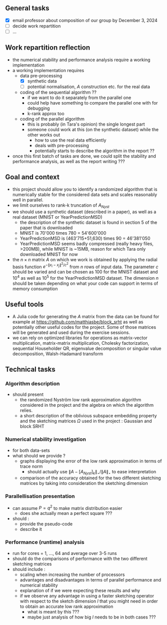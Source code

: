 ## General tasks
- [x] email professor about composition of our group by December 3, 2024
- [ ] decide work repartition 
- [ ] ...

## Work repartition reflection
* the numerical stability and performance analysis require a working implementation
* a working implementation requires
  * data pre-processing
    * [x] synthetic data 
    * [ ] potential normalisation, $A$ construction etc. for the real data 
  * coding of the sequential algorithm ??
    * if we want to do it separately from the parallel one
    * could help have something to compare the parallel one with for debugging
    * k-rank approx too 
  * coding of the parallel algorithm 
    * this is probably (in Tara's opinion) the single longest part 
    * someone could work at this (on the synthetic dataset) while the other works out 
      * how to use the real data efficiently 
      * deals with pre-processing 
      * potentially starts to describe the algorithm in the report ??   
* once this first batch of tasks are done, we could split the stability and performance analysis, as well as the report writing ??? 

## Goal and context 
* this  project should allow you to identify a randomized algorithm that is numerically stable for the considered data sets and scales reasonably well in parallel.
* we limit ourselves to rank-k truncation of $A_{Nyst}$
* we should use a synthetic dataset (described in a paper), as well as a real dataset (MNIST or YearPredictionMSD)
  * the description of the synthetic dataset is found in section 5 of the paper that is downloaded
  * MNIST is 70'000 times 780 = 54'600'000
  * YearPredictionMSD is (463'715+51,630) times	90 = 46'381'050
  * YearPredictionMSD seems badly compressed (really heavy files, >200MB), while MNIST is ~15MB, reason for which Tara only downloaded MNIST for now 
* the $n\times n$ matrix $A$ on which we work is obtained by applying the radial basis function $e^{-\|x_i-x_j\|^2/c^2}$ from $n$ rows of input data. The parameter $c$ should be varied and can be chosen as 100 for the MNIST dataset and $10^4$ as well as $10^5$ for the YearPredictionMSD dataset. The dimension $n$ should be taken depending on what your code can support in terms of memory consumption

## Useful tools
* A Julia code for generating the $A$ matrix from the  data can be found for example at https://github.com/matthiasbe/block_srht as well as potentially other useful codes for the project. Some of those matrices will be generated and used during the exercise sessions.
* we can rely on optimized libraries for operations as matrix-vector multiplication, matrix-matrix multiplication, Cholesky factorization, sequential Householder QR, eigenvalue decomposition or singular value decomposition, Walsh-Hadamard transform

## Technical tasks
### Algorithm description 
* should present 
  * the randomized Nyström low rank approximation algorithm considered in the project and the algebra on which the algorithm relies. 
  * a short description of the oblivious subspace embedding property and the sketching matrices $\Omega$ used in the project : Gaussian and block SRHT

### Numerical stability investigation 
* for both data-sets 
* what should we provide ?
  * graphs displaying the error of the low rank approximation in terms of trace norm
    * should actually use $\|A-[A_{Nyst}]_k\|_\star / \|A\|_\star$ to ease interpretation
  * comparison of the accuracy obtained for the two different sketching matrices by taking into consideration the sketching dimension 

### Parallellisation presentation 
* can assume $P=q^2$ to make matrix distribution easier 
  * does she actually mean a perfect square ???
* should :
  * provide the pseudo-code 
  * describe it 

### Performance (runtime) analysis 
* run for cores = 1, ..., 64 and average over 3-5 runs
* should do the comparisons of performance with the two different sketching matrices
* should include :
  * scaling when increasing the number of processors
  * advantages and disadvantages in terms of parallel performance and numerical stability
  * explanation of if we were expecting these results and why
  * if we observe any advantage in using a faster sketching operator with respect to the sketch dimension $l$ that you might need in order to obtain an accurate low rank approximation
    * what is meant by this ???
    * maybe just analysis of how big $l$ needs to be in both cases ???